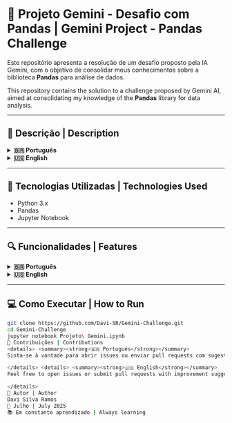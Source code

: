 # 🧠 Projeto Gemini - Desafio com Pandas | Gemini Project - Pandas Challenge

Este repositório apresenta a resolução de um desafio proposto pela IA Gemini, com o objetivo de consolidar meus conhecimentos sobre a biblioteca **Pandas** para análise de dados.

This repository contains the solution to a challenge proposed by Gemini AI, aimed at consolidating my knowledge of the **Pandas** library for data analysis.

---

## 📌 Descrição | Description

<details>
<summary><strong>🇧🇷 Português</strong></summary>

Este projeto foi desenvolvido como parte dos meus estudos de análise de dados com Python. Nele, apliquei os principais conceitos da biblioteca Pandas em um fluxo completo: leitura, limpeza, análise e exportação de dados.

</details>

<details>
<summary><strong>🇺🇸 English</strong></summary>

This project was developed as part of my Python data analysis studies. I applied key Pandas concepts in a full pipeline: reading, cleaning, analyzing, and exporting data.

</details>

---

## 🚀 Tecnologias Utilizadas | Technologies Used

- Python 3.x  
- Pandas  
- Jupyter Notebook

---

## 🔍 Funcionalidades | Features

<details>
<summary><strong>🇧🇷 Português</strong></summary>

- Leitura de arquivos `.csv`  
- Limpeza de dados (valores nulos e duplicados)  
- Filtragem de dados com condições lógicas  
- Análises estatísticas (`describe()`, `mean()`, `mode()`)  
- Agrupamentos com `groupby()`  
- Exportação de novos arquivos `.csv`  
- Projeto resolvido de forma 100% autônoma

</details>

<details>
<summary><strong>🇺🇸 English</strong></summary>

- Reading `.csv` files  
- Data cleaning (nulls and duplicates)  
- Filtering with logical conditions  
- Statistical analysis (`describe()`, `mean()`, `mode()`)  
- Grouping with `groupby()`  
- Exporting new `.csv` files  
- Fully self-solved challenge without external help

</details>

---

## 💻 Como Executar | How to Run

```bash
git clone https://github.com/Davi-SR/Gemini-Challenge.git
cd Gemini-Challenge
jupyter notebook Projeto\ Gemini.ipynb
🤝 Contribuições | Contributions
<details> <summary><strong>🇧🇷 Português</strong></summary>
Sinta-se à vontade para abrir issues ou enviar pull requests com sugestões de melhoria!

</details> <details> <summary><strong>🇺🇸 English</strong></summary>
Feel free to open issues or submit pull requests with improvement suggestions!

</details>
👤 Autor | Author
Davi Silva Ramos
📅 Julho | July 2025
📚 Em constante aprendizado | Always learning
